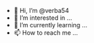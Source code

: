 - 👋 Hi, I’m @verba54
- 👀 I’m interested in ...
- 🌱 I’m currently learning ...
- 📫 How to reach me ...

<!---
verba54/verba54 is a ✨ special ✨ repository because its `README.md` (this file) appears on your GitHub profile.
You can click the Preview link to take a look at your changes.
--->
